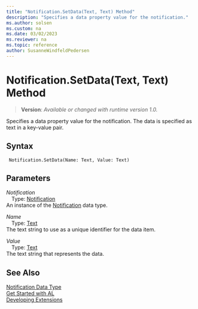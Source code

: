 ```yaml
---
title: "Notification.SetData(Text, Text) Method"
description: "Specifies a data property value for the notification."
ms.author: solsen
ms.custom: na
ms.date: 03/02/2023
ms.reviewer: na
ms.topic: reference
author: SusanneWindfeldPedersen
---
```

[//]: # (START>DO_NOT_EDIT)
[//]: # (IMPORTANT:Do not edit any of the content between here and the END>DO_NOT_EDIT.)
[//]: # (Any modifications should be made in the .xml files in the ModernDev repo.)
# Notification.SetData(Text, Text) Method
> **Version**: _Available or changed with runtime version 1.0._

Specifies a data property value for the notification. The data is specified as text in a key-value pair.


## Syntax
```AL
 Notification.SetData(Name: Text, Value: Text)
```
## Parameters
*Notification*  
&emsp;Type: [Notification](notification-data-type.md)  
An instance of the [Notification](notification-data-type.md) data type.  

*Name*  
&emsp;Type: [Text](../text/text-data-type.md)  
The text string to use as a unique identifier for the data item.  

*Value*  
&emsp;Type: [Text](../text/text-data-type.md)  
The text string that represents the data.  



[//]: # (IMPORTANT: END>DO_NOT_EDIT)
## See Also
[Notification Data Type](notification-data-type.md)  
[Get Started with AL](../../devenv-get-started.md)  
[Developing Extensions](../../devenv-dev-overview.md)